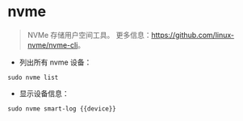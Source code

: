 # nvme

> NVMe 存储用户空间工具。
> 更多信息：<https://github.com/linux-nvme/nvme-cli>。

- 列出所有 nvme 设备：

`sudo nvme list`

- 显示设备信息：

`sudo nvme smart-log {{device}}`